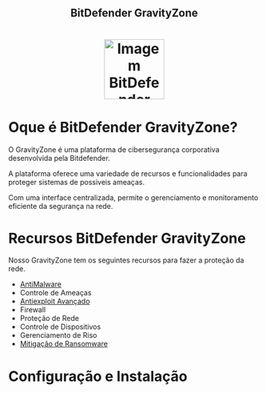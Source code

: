 <!-- Title -->

<p align="center">
  <h2 align="center">BitDefender GravityZone</h2>
  <h1 align="center"><img src="https://static-00.iconduck.com/assets.00/bitdefender-icon-2048x2048-7jlpf8mf.png" alt="Imagem BitDefender" width="120"></h1>


 
 # Oque é BitDefender GravityZone?
O GravityZone é uma plataforma de cibersegurança corporativa desenvolvida pela Bitdefender.

 A plataforma oferece uma variedade de recursos e funcionalidades para proteger sistemas de possiveis ameaças.
 
 Com uma interface centralizada, permite o gerenciamento e monitoramento eficiente da segurança na rede.




 # Recursos BitDefender GravityZone
 Nosso GravityZone tem os seguintes recursos para fazer a proteção da rede. 

 - [AntiMalware](Dicionário.md)
 - Controle de Ameaças 
 - [Antiexploit Avançado](Dicionario.md)
 - Firewall
 - Proteção de Rede
 - Controle de Dispositivos 
 - Gerenciamento de Riso
 - [Mitigação de Ransomware](Dicionario.md)

 # Configuração e Instalação
 